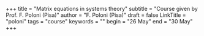 +++
title = "Matrix equations in systems theory"
subtitle = "Course given by Prof. F. Poloni (Pisa)"
author = "F. Poloni (Pisa)"
draft = false
LinkTitle = "poloni"
tags = "course"
keywords = ""
begin = "26 May"
end = "30 May"
+++
